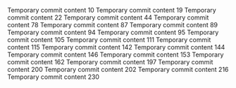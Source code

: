 Temporary commit content 10
Temporary commit content 19
Temporary commit content 22
Temporary commit content 44
Temporary commit content 78
Temporary commit content 87
Temporary commit content 89
Temporary commit content 94
Temporary commit content 95
Temporary commit content 105
Temporary commit content 111
Temporary commit content 115
Temporary commit content 142
Temporary commit content 144
Temporary commit content 146
Temporary commit content 153
Temporary commit content 162
Temporary commit content 197
Temporary commit content 200
Temporary commit content 202
Temporary commit content 216
Temporary commit content 230

